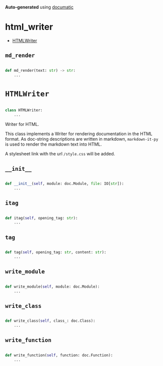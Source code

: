 **Auto-generated** using [documatic](https://github.com/aspizu/documatic)


# html_writer


 - [HTMLWriter](#HTMLWriter)



## `md_render`


```py

def md_render(text: str) -> str:
    ...
```

# `HTMLWriter`


```py

class HTMLWriter:
    ...
```

Writer for HTML.


This class implements a Writer for rendering documentation in the HTML format.
As doc-string descriptions are written in markdown, `markdown-it-py` is used
to render the markdown text into HTML.

A stylesheet link with the url `/style.css` will be added.


## `__init__`


```py

def __init__(self, module: doc.Module, file: IO[str]):
    ...
```

## `itag`


```py

def itag(self, opening_tag: str):
    ...
```

## `tag`


```py

def tag(self, opening_tag: str, content: str):
    ...
```

## `write_module`


```py

def write_module(self, module: doc.Module):
    ...
```

## `write_class`


```py

def write_class(self, class_: doc.Class):
    ...
```

## `write_function`


```py

def write_function(self, function: doc.Function):
    ...
```

